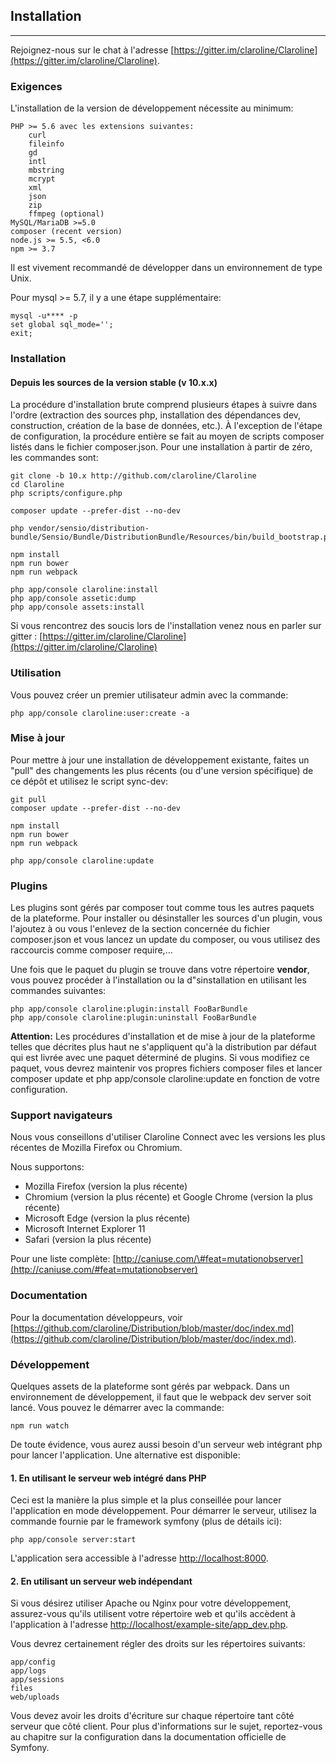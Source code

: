 ## Installation

---

Rejoignez-nous sur le chat à l'adresse [https://gitter.im/claroline/Claroline](https://gitter.im/claroline/Claroline).

### Exigences

L'installation de la version de développement nécessite au minimum:

```
PHP >= 5.6 avec les extensions suivantes:
    curl
    fileinfo
    gd
    intl
    mbstring
    mcrypt
    xml
    json
    zip
    ffmpeg (optional)
MySQL/MariaDB >=5.0
composer (recent version)
node.js >= 5.5, <6.0
npm >= 3.7
```

Il est vivement recommandé de développer dans un environnement de type Unix.

Pour mysql &gt;= 5.7, il y a une étape supplémentaire:

```
mysql -u**** -p
set global sql_mode='';
exit;
```

### Installation

#### Depuis les sources de la version stable \(v 10.x.x\)

La procédure d'installation brute comprend plusieurs étapes à suivre dans l'ordre \(extraction des sources php, installation des dépendances dev, construction, création de la base de données, etc.\). À l'exception de l'étape de configuration, la procédure entière se fait au moyen de scripts composer listés dans le fichier composer.json. Pour une installation à partir de zéro, les commandes sont:

```
git clone -b 10.x http://github.com/claroline/Claroline
cd Claroline
php scripts/configure.php

composer update --prefer-dist --no-dev

php vendor/sensio/distribution-bundle/Sensio/Bundle/DistributionBundle/Resources/bin/build_bootstrap.php

npm install
npm run bower
npm run webpack

php app/console claroline:install
php app/console assetic:dump
php app/console assets:install
```

Si vous rencontrez des soucis lors de l'installation venez nous en parler sur gitter : [https://gitter.im/claroline/Claroline](https://gitter.im/claroline/Claroline)

### Utilisation

Vous pouvez créer un premier utilisateur admin avec la commande:

```
php app/console claroline:user:create -a
```

### Mise à jour

Pour mettre à jour une installation de développement existante, faites un "pull" des changements les plus récents \(ou d'une version spécifique\) de ce dépôt et utilisez le script sync-dev:

```
git pull
composer update --prefer-dist --no-dev

npm install
npm run bower
npm run webpack

php app/console claroline:update
```

### Plugins

Les plugins sont gérés par composer tout comme tous les autres paquets de la plateforme. Pour installer ou désinstaller les sources d'un plugin, vous l'ajoutez à ou vous l'enlevez de la section concernée du fichier composer.json et vous lancez un update du composer, ou vous utilisez des raccourcis comme composer require,...

Une fois que le paquet du plugin se trouve dans votre répertoire **vendor**, vous pouvez procéder à l'installation ou la d"sinstallation en utilisant les commandes suivantes:

```
php app/console claroline:plugin:install FooBarBundle
php app/console claroline:plugin:uninstall FooBarBundle
```

**Attention:** Les procédures d'installation et de mise à jour de la plateforme telles que décrites plus haut ne s'appliquent qu'à la distribution par défaut qui est livrée avec une paquet déterminé de plugins. Si vous modifiez ce paquet, vous devrez maintenir vos propres fichiers composer files et lancer composer update et php app/console claroline:update en fonction de votre configuration.

### Support navigateurs

Nous vous conseillons d'utiliser Claroline Connect avec les versions les plus récentes de Mozilla Firefox ou Chromium.

Nous supportons:

* Mozilla Firefox \(version la plus récente\)
* Chromium \(version la plus récente\) et Google Chrome \(version la plus récente\)
* Microsoft Edge \(version la plus récente\)
* Microsoft Internet Explorer 11
* Safari \(version la plus récente\)

Pour une liste complète: [http://caniuse.com/\#feat=mutationobserver](http://caniuse.com/#feat=mutationobserver)

### Documentation

Pour la documentation développeurs, voir [https://github.com/claroline/Distribution/blob/master/doc/index.md](https://github.com/claroline/Distribution/blob/master/doc/index.md).

### Développement

Quelques assets de la plateforme sont gérés par webpack. Dans un environnement de développement, il faut que le webpack dev server soit lancé. Vous pouvez le démarrer avec la commande:

```
npm run watch
```

De toute évidence, vous aurez aussi besoin d'un serveur web intégrant php pour lancer l'application. Une alternative est disponible:

#### 1. En utilisant le serveur web intégré dans PHP

Ceci est la manière la plus simple et la plus conseillée pour lancer l'application en mode développement. Pour démarrer le serveur, utilisez la commande fournie par le framework symfony \(plus de détails ici\):

```
php app/console server:start
```

L'application sera accessible à l'adresse [http://localhost:8000](http://localhost:8000).

#### 2. En utilisant un serveur web indépendant

Si vous désirez utiliser Apache ou Nginx pour votre développement, assurez-vous qu'ils utilisent votre répertoire web et qu'ils accèdent à l'application à l'adresse [http://localhost/example-site/app\_dev.php](http://localhost/example-site/app_dev.php).

Vous devrez certainement régler des droits sur les répertoires suivants:

```
app/config
app/logs
app/sessions
files
web/uploads
```

Vous devez avoir les droits d'écriture sur chaque répertoire tant côté serveur que côté client. Pour plus d'informations sur le sujet, reportez-vous au chapitre sur la configuration dans la documentation officielle de Symfony.

